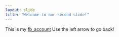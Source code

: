 ```yaml
---
layout: slide
title: "Welcome to our second slide!"
---
```

This is my [fb_account](https://www.facebook.com/tampham3112/) 
Use the left arrow to go back!
